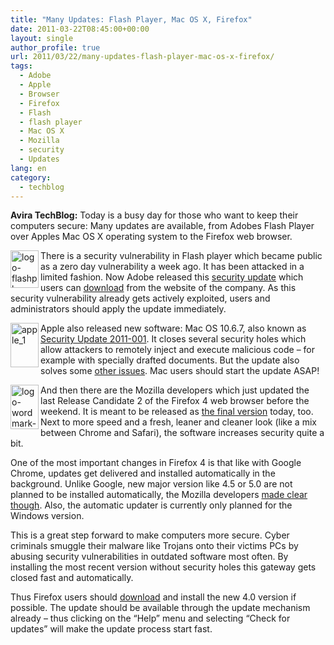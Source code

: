 ```yaml
---
title: "Many Updates: Flash Player, Mac OS X, Firefox"
date: 2011-03-22T08:45:00+00:00
layout: single
author_profile: true
url: 2011/03/22/many-updates-flash-player-mac-os-x-firefox/
tags:
  - Adobe
  - Apple
  - Browser
  - Firefox
  - Flash
  - flash player
  - Mac OS X
  - Mozilla
  - security
  - Updates
lang: en
category: 
  - techblog
---
```

**Avira TechBlog:** Today is a busy day for those who want to keep their computers secure: Many updates are available, from Adobes Flash Player over Apples Mac OS X operating system to the Firefox web browser.

[<img title="logo-flashplayer" border="0" alt="logo-flashplayer" align="left" src="http://lh6.ggpht.com/_vaUVXcmC3OI/TYhagJSN3QI/AAAAAAAADxA/b2qOA82zrh0/logo-flashplayer_thumb%5B5%5D.jpg?imgmax=800" width="45" height="60" />](http://lh4.ggpht.com/_vaUVXcmC3OI/TYhaeYPeu4I/AAAAAAAADw8/gGx-CyPS2DU/s1600-h/logo-flashplayer%5B7%5D.jpg)There is a security vulnerability in Flash player which became public as a zero day vulnerability a week ago. It has been attacked in a limited fashion. Now Adobe released this [security update](http://www.adobe.com/support/security/bulletins/apsb11-05.html) which users can [download](http://get.adobe.com/flashplayer/) from the website of the company. As this security vulnerability already gets actively exploited, users and administrators should apply the update immediately.

[<img title="apple_1" border="0" alt="apple_1" align="left" src="http://lh4.ggpht.com/_vaUVXcmC3OI/TYhajkY9rhI/AAAAAAAADxI/nHXc_Nsyb8c/apple_1_thumb%5B4%5D.png?imgmax=800" width="45" height="71" />](http://lh4.ggpht.com/_vaUVXcmC3OI/TYhahicl4mI/AAAAAAAADxE/rI2BawhmY70/s1600-h/apple_1%5B6%5D.png)Apple also released new software: Mac OS 10.6.7, also known as [Security Update 2011-001](http://support.apple.com/kb/HT4581). It closes several security holes which allow attackers to remotely inject and execute malicious code – for example with specially drafted documents. But the update also solves some [other issues](http://support.apple.com/kb/HT4472). Mac users should start the update ASAP!

[<img title="logo-wordmark-version-vertical-4" border="0" alt="logo-wordmark-version-vertical-4" align="left" src="http://lh6.ggpht.com/_vaUVXcmC3OI/TYhapKgdG6I/AAAAAAAADxQ/lATsNoPX4iQ/logo-wordmark-version-vertical-4_thumb%5B7%5D.png?imgmax=800" width="45" height="71" />](http://lh6.ggpht.com/_vaUVXcmC3OI/TYhana4YYVI/AAAAAAAADxM/PUfyjf0LWvQ/s1600-h/logo-wordmark-version-vertical-4%5B9%5D.png)And then there are the Mozilla developers which just updated the last Release Candidate 2 of the Firefox 4 web browser before the weekend. It is meant to be released as <a href="http://boelectronic.blogspot.com/2011/03/firefox-40-final-is-released.html" target="_blank">the final version</a> today, too. Next to more speed and a fresh, leaner and cleaner look (like a mix between Chrome and Safari), the software increases security quite a bit.

One of the most important changes in Firefox 4 is that like with Google Chrome, updates get delivered and installed automatically in the background. Unlike Google, new major version like 4.5 or 5.0 are not planned to be installed automatically, the Mozilla developers [made clear though](http://groups.google.com/group/mozilla.dev.apps.firefox/browse_thread/thread/f5ecfc8461cf0756?pli=1). Also, the automatic updater is currently only planned for the Windows version.

This is a great step forward to make computers more secure. Cyber criminals smuggle their malware like Trojans onto their victims PCs by abusing security vulnerabilities in outdated software most often. By installing the most recent version without security holes this gateway gets closed fast and automatically.

Thus Firefox users should <a href="http://boelectronic.blogspot.com/2011/03/firefox-40-final-is-released.html" target="_blank">download</a> and install the new 4.0 version if possible. The update should be available through the update mechanism already – thus clicking on the “Help” menu and selecting “Check for updates” will make the update process start fast.